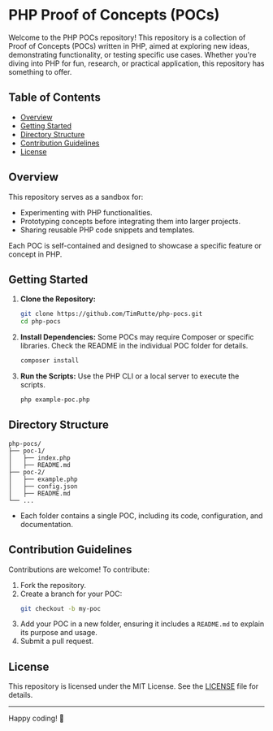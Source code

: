 # PHP Proof of Concepts (POCs)

Welcome to the PHP POCs repository! This repository is a collection of Proof of Concepts (POCs) written in PHP, aimed at exploring new ideas, demonstrating functionality, or testing specific use cases. Whether you're diving into PHP for fun, research, or practical application, this repository has something to offer.

## Table of Contents

- [Overview](#overview)
- [Getting Started](#getting-started)
- [Directory Structure](#directory-structure)
- [Contribution Guidelines](#contribution-guidelines)
- [License](#license)

## Overview

This repository serves as a sandbox for:
- Experimenting with PHP functionalities.
- Prototyping concepts before integrating them into larger projects.
- Sharing reusable PHP code snippets and templates.

Each POC is self-contained and designed to showcase a specific feature or concept in PHP.

## Getting Started

1. **Clone the Repository:**
   ```bash
   git clone https://github.com/TimRutte/php-pocs.git
   cd php-pocs
   ```

2. **Install Dependencies:**
   Some POCs may require Composer or specific libraries. Check the README in the individual POC folder for details.
   ```bash
   composer install
   ```

3. **Run the Scripts:**
   Use the PHP CLI or a local server to execute the scripts.
   ```bash
   php example-poc.php
   ```

## Directory Structure

```
php-pocs/
├── poc-1/
│   ├── index.php
│   ├── README.md
├── poc-2/
│   ├── example.php
│   ├── config.json
│   ├── README.md
└── ...
```
- Each folder contains a single POC, including its code, configuration, and documentation.

## Contribution Guidelines

Contributions are welcome! To contribute:

1. Fork the repository.
2. Create a branch for your POC:
   ```bash
   git checkout -b my-poc
   ```
3. Add your POC in a new folder, ensuring it includes a `README.md` to explain its purpose and usage.
4. Submit a pull request.

## License

This repository is licensed under the MIT License. See the [LICENSE](LICENSE) file for details.

---

Happy coding! 🚀
